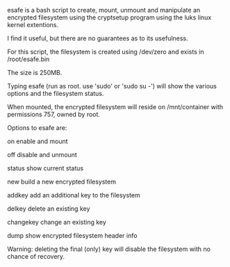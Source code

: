 esafe is a bash script to create, mount, unmount and manipulate 
an encrypted filesystem using the cryptsetup program using the luks
linux kernel extentions.

I find it useful, but there are no guarantees as to its usefulness.

For this script, the filesystem is created using /dev/zero and exists
in /root/esafe.bin 

The size is 250MB.

Typing esafe (run as root. use 'sudo' or 'sudo su -') will show the
various options and the filesystem status.

When mounted, the encrypted filesystem will reside on /mnt/container
with permissions 757, owned by root.

Options to esafe are:

on         enable and mount

off        disable and unmount

status     show current status

new        build a new encrypted filesystem

addkey	   add an additional key to the filesystem

delkey     delete an existing key

changekey  change an existing key

dump       show encrypted filesystem header info

Warning: deleting the final (only) key will disable
the filesystem with no chance of recovery.


